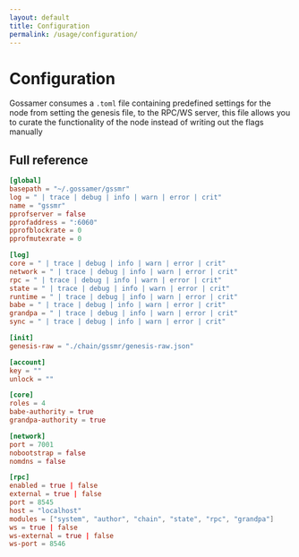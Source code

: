 ```yaml
---
layout: default
title: Configuration
permalink: /usage/configuration/
---
```


# Configuration

Gossamer consumes a `.toml` file containing predefined settings for the node from setting the genesis file, to the RPC/WS server, this file allows you to curate the functionality of the node instead of writing out the flags manually

## Full reference

```toml
[global]
basepath = "~/.gossamer/gssmr" 
log = " | trace | debug | info | warn | error | crit"
name = "gssmr"
pprofserver = false
pprofaddress = ":6060"
pprofblockrate = 0
pprofmutexrate = 0

[log]
core = " | trace | debug | info | warn | error | crit"
network = " | trace | debug | info | warn | error | crit"
rpc = " | trace | debug | info | warn | error | crit"
state = " | trace | debug | info | warn | error | crit"
runtime = " | trace | debug | info | warn | error | crit"
babe = " | trace | debug | info | warn | error | crit"
grandpa = " | trace | debug | info | warn | error | crit"
sync = " | trace | debug | info | warn | error | crit"

[init]
genesis-raw = "./chain/gssmr/genesis-raw.json"

[account]
key = ""
unlock = ""

[core]
roles = 4
babe-authority = true
grandpa-authority = true

[network]
port = 7001
nobootstrap = false
nomdns = false

[rpc]
enabled = true | false
external = true | false
port = 8545
host = "localhost"
modules = ["system", "author", "chain", "state", "rpc", "grandpa"]
ws = true | false
ws-external = true | false
ws-port = 8546
```
